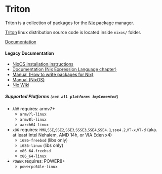 Triton
======

Triton is a collection of packages for the [Nix](https://nixos.org/nix/) package
manager.

[Triton](https://nixos.org/nixos/) linux distribution source code is located inside
`nixos/` folder.

[Documentation](https://triton.readthedocs.org/en/latest/)

#### Legacy Documentation
* [NixOS installation instructions](https://nixos.org/nixos/manual/#ch-installation)
* [Documentation (Nix Expression Language chapter)](https://nixos.org/nix/manual/#ch-expression-language)
* [Manual (How to write packages for Nix)](https://nixos.org/nixpkgs/manual/)
* [Manual (NixOS)](https://nixos.org/nixos/manual/)
* [Nix Wiki](https://nixos.org/wiki/)

##### Supported Platforms `(not all platforms implemented)`
+ `ARM` requires: armv7+
  * `armv7l-linux`
  * `armv8l-linux`
  * `aarch64-linux`
+ `x86` requires: `MMX`,`SSE`,`SSE2`,`SSE3`,`SSSE3`,`SSE4`,`SSE4.1`,`sse4.2`,`VT-x`,`VT-d`
 (aka. at least Intel Nehalem, AMD 14h, or VIA Eden x4)
  * `i686-freebsd` (libs only)
  * `i686-linux` (libs only)
  * `x86_64-freebsd`
  * `x86_64-linux`
+ `POWER` requires: POWER8+
  * `powerpc64le-linux`
